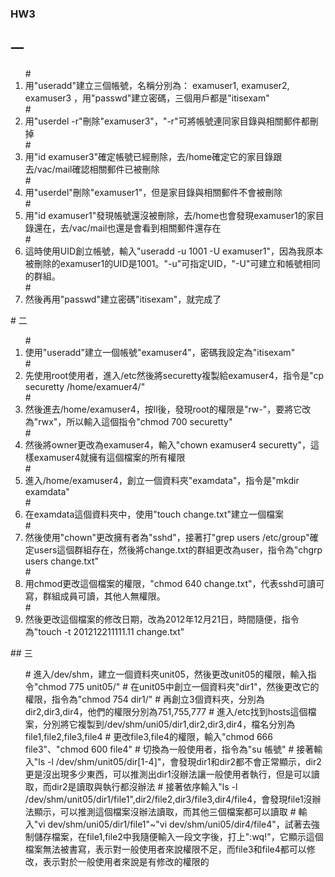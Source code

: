 ### HW3
## 一
<ol>
# <li>用"useradd"建立三個帳號，名稱分別為： examuser1, examuser2, examuser3 ，用"passwd"建立密碼，三個用戶都是"itisexam"</li>
# <li>用"userdel -r"刪除"examuser3"，"-r"可將帳號連同家目錄與相關郵件都刪掉</li>
# <li>用"id examuser3"確定帳號已經刪除，去/home確定它的家目錄跟去/vac/mail確認相關郵件已被刪除</li>
# <li>用"userdel"刪除"examuser1"，但是家目錄與相關郵件不會被刪除</li>
# <li>用"id examuser1"發現帳號還沒被刪除，去/home也會發現examuser1的家目錄還在，去/vac/mail也還是會看到相關郵件還存在</li>
# <li>這時使用UID創立帳號，輸入"useradd -u 1001 -U examuser1"，因為我原本被刪除的examuser1的UID是1001。"-u"可指定UID，"-U"可建立和帳號相同的群組。</li>
# <li>然後再用"passwd"建立密碼"itisexam"，就完成了</li>
</ol>
# 二
<ol>
# <li>使用"useradd"建立一個帳號"examuser4"，密碼我設定為"itisexam"</li>
# <li>先使用root使用者，進入/etc然後將securetty複製給examuser4，指令是"cp securetty /home/examuer4/"</li>
# <li>然後進去/home/examuser4，按ll後，發現root的權限是"rw-"，要將它改為"rwx"，所以輸入這個指令"chmod 700 securetty"</li>
# <li>然後將owner更改為examuser4，輸入"chown examuser4 securetty"，這樣examuser4就擁有這個檔案的所有權限</li>
# <li>進入/home/examuser4，創立一個資料夾"examdata"，指令是"mkdir examdata"</li>
# <li>在examdata這個資料夾中，使用"touch change.txt"建立一個檔案</li>
# <li>然後使用"chown"更改擁有者為"sshd"，接著打"grep users /etc/group"確定users這個群組存在，然後將change.txt的群組更改為user，指令為"chgrp users change.txt"</li>
# <li>用chmod更改這個檔案的權限，"chmod 640 change.txt"，代表sshd可讀可寫，群組成員可讀，其他人無權限。</li>
# <li>然後更改這個檔案的修改日期，改為2012年12月21日，時間隨便，指令為"touch -t 201212211111.11 change.txt"</li>
</ol>
## 三
<ol>
# <il>進入/dev/shm，建立一個資料夾unit05，然後更改unit05的權限，輸入指令"chmod 775 unit05/"</il>
# <il>在unit05中創立一個資料夾"dir1"，然後更改它的權限，指令為"chmod 754 dir1/"</il>
# <il>再創立3個資料夾，分別為dir2,dir3,dir4，他們的權限分別為751,755,777</il>
# <il>進入/etc找到hosts這個檔案，分別將它複製到/dev/shm/uni05/dir1,dir2,dir3,dir4，檔名分別為file1,file2,file3,file4</il>
# <il>更改file3,file4的權限，輸入"chmod 666 file3"、"chmod 600 file4"</il>
# <il>切換為一般使用者，指令為"su 帳號"</il>
# <il>接著輸入"ls -l /dev/shm/unit05/dir[1-4]"，會發現dir1和dir2都不會正常顯示，dir2更是沒出現多少東西，可以推測出dir1沒辦法讓一般使用者執行，但是可以讀取，而dir2是讀取與執行都沒辦法</il>
# <il>接著依序輸入"ls -l /dev/shm/unit05/dir1/file1",dir2/file2,dir3/file3,dir4/file4，會發現file1沒辦法顯示，可以推測這個檔案沒辦法讀取，而其他三個檔案都可以讀取</il>
# <il>輸入"vi dev/shm/uni05/dir1/file1"~"vi dev/shm/uni05/dir4/file4"，試著去強制儲存檔案，在file1,file2中我隨便輸入一段文字後，打上":wq!"，它顯示這個檔案無法被書寫，表示對一般使用者來說權限不足，而file3和file4都可以修改，表示對於一般使用者來說是有修改的權限的</il>
</ol>